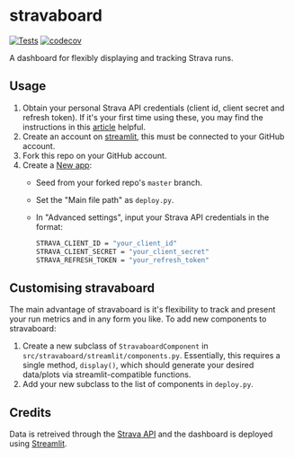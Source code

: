 # stravaboard

[![Tests](https://github.com/USERNAME/stravaboard/actions/workflows/test.yml/badge.svg)](https://github.com/USERNAME/stravaboard/actions/workflows/test.yml)
[![codecov](https://codecov.io/gh/USERNAME/stravaboard/branch/main/graph/badge.svg)](https://codecov.io/gh/USERNAME/stravaboard)

A dashboard for flexibly displaying and tracking Strava runs.

## Usage

1. Obtain your personal Strava API credentials (client id, client secret and refresh token). If it's your first time using these, you may find the instructions in this [article](https://towardsdatascience.com/using-the-strava-api-and-pandas-to-explore-your-activity-data-d94901d9bfde) helpful.
2. Create an account on [streamlit](https://streamlit.io), this must be connected to your GitHub account.
3. Fork this repo on your GitHub account.
4. Create a [New app](https://share.streamlit.io):
    - Seed from your forked repo's `master` branch.
    - Set the "Main file path" as `deploy.py`.
    - In "Advanced settings", input your Strava API credentials in the format:

        ```bash
        STRAVA_CLIENT_ID = "your_client_id"
        STRAVA_CLIENT_SECRET = "your_client_secret"
        STRAVA_REFRESH_TOKEN = "your_refresh_token"
        ```

## Customising stravaboard

The main advantage of stravaboard is it's flexibility to track and present your run metrics and in any form you like. To add new components to stravaboard:

1. Create a new subclass of `StravaboardComponent` in `src/stravaboard/streamlit/components.py`. Essentially, this requires a single method, `display()`, which should generate your desired data/plots via streamlit-compatible functions.
2. Add your new subclass to the list of components in `deploy.py`.

## Credits

Data is retreived through the [Strava API](https://developers.strava.com) and the dashboard is deployed using [Streamlit](https://streamlit.io).
